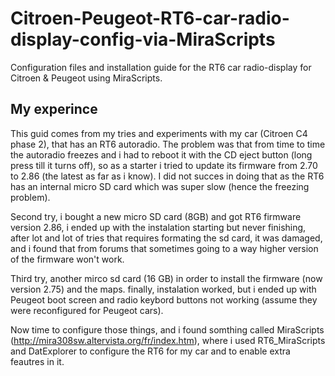 
# Citroen-Peugeot-RT6-car-radio-display-config-via-MiraScripts
Configuration files and installation guide for the RT6 car radio-display for Citroen &amp; Peugeot using MiraScripts.

## My experince 
This guid comes from my tries and experiments with my car (Citroen C4 phase 2), that has an RT6 autoradio. The problem was that from time to time the autoradio freezes and i had to reboot it with the CD eject button (long press till it turns off), so as a starter i tried to update its firmware from 2.70 to 2.86 (the latest as far as i know). I did not succes in doing that as the RT6 has an internal micro SD card which was super slow (hence the freezing problem). 

Second try, i bought a new micro SD card (8GB) and got RT6 firmware version 2.86, i ended up with the instalation starting but never finishing, after lot and lot of tries that requires formating the sd card, it was damaged, and i found that from forums that sometimes going to a way higher version of the firmware won't work. 

Third try, another mirco sd card (16 GB) in order to install the firmware (now version 2.75) and the maps. finally, instalation worked, but i ended up with Peugeot boot screen and radio keybord buttons not working (assume they were reconfigured for Peugeot cars).

Now time to configure those things, and i found somthing called MiraScripts (http://mira308sw.altervista.org/fr/index.htm), where i used RT6_MiraScripts and DatExplorer to configure the RT6 for my car and to enable extra feautres in it.




